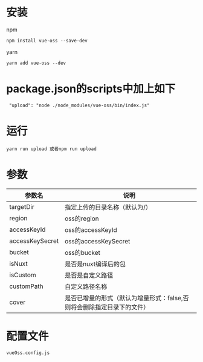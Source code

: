 <!--
 * @Author: wang_yechao
 * @Date: 2020-10-10 09:58:35
 * @LastEditors: wang_yechao
 * @LastEditTime: 2020-10-10 17:32:19
 * @Description: 
-->
# 安装
npm
```
npm install vue-oss --save-dev
```

yarn
```
yarn add vue-oss --dev
```

# package.json的scripts中加上如下
```
 "upload": "node ./node_modules/vue-oss/bin/index.js"
```
# 运行 
```
yarn run upload 或者npm run upload
```

# 参数
参数名 | 说明
---|---
targetDir | 指定上传的目录名称（默认为/）
region | oss的region
accessKeyId | oss的accessKeyId
accessKeySecret | oss的accessKeySecret
bucket | oss的bucket
isNuxt | 是否是nuxt编译后的包
isCustom | 是否是自定义路径
customPath | 自定义路径名称
cover | 是否已增量的形式（默认为增量形式：false,否则将会删除指定目录下的文件）

# 配置文件
```
vueOss.config.js
```